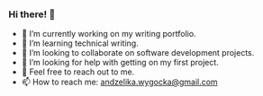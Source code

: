 ### Hi there! 👋

- 🔭 I’m currently working on my writing portfolio.
- 🌱 I’m learning technical writing.
- 👯 I’m looking to collaborate on software development projects.
- 🤔 I’m looking for help with getting on my first project.
- 💬 Feel free to reach out to me.
- 📫 How to reach me: andzelika.wygocka@gmail.com

